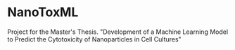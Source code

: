# NanoToxML
Project for the Master's Thesis. "Development of a Machine Learning Model to Predict the Cytotoxicity of Nanoparticles in Cell Cultures"
